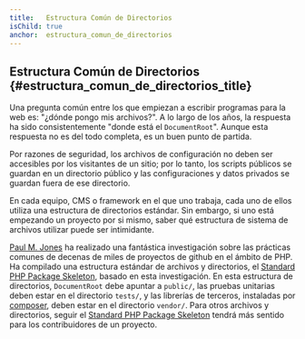 ```yaml
---
title:   Estructura Común de Directorios
isChild: true
anchor:  estructura_comun_de_directorios
---
```


## Estructura Común de Directorios {#estructura_comun_de_directorios_title}

Una pregunta común entre los que empiezan a escribir programas para la web es: "¿dónde pongo mis archivos?". A lo largo de los años, la respuesta ha sido consistentemente "donde está el `DocumentRoot`". Aunque esta respuesta no es del todo completa, es un buen punto de partida.

Por razones de seguridad, los archivos de configuración no deben ser accesibles por los visitantes de un sitio; por lo tanto, los scripts públicos se guardan en un directorio público y las configuraciones y datos privados se guardan fuera de ese directorio.

En cada equipo, CMS o framework en el que uno trabaja, cada uno de ellos utiliza una estructura de directorios estándar. Sin embargo, si uno está empezando un proyecto por si mismo, saber qué estructura de sistema de archivos utilizar puede ser intimidante.

[Paul M. Jones] ha realizado una fantástica investigación sobre las prácticas comunes de decenas de miles de proyectos de github en el ámbito de PHP. Ha compilado una estructura estándar de archivos y directorios, el [Standard PHP Package Skeleton], basado en esta investigación. En esta estructura de directorios, `DocumentRoot` debe apuntar a `public/`, las pruebas unitarias deben estar en el directorio `tests/`, y las librerías de terceros, instaladas por [composer], deben estar en el directorio `vendor/`. Para otros archivos y directorios, seguir el [Standard PHP Package Skeleton] tendrá más sentido para los contribuidores de un proyecto.

[Paul M. Jones]: https://paul-m-jones.com/
[Standard PHP Package Skeleton]: https://github.com/php-pds/skeleton
[Composer]: /#composer_and_packagist
